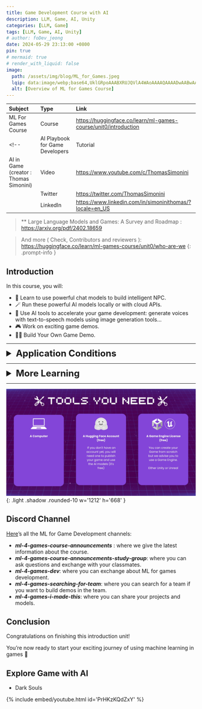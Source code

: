 ```yaml
---
title: Game Development Course with AI
description: LLM, Game, AI, Unity
categories: [LLM, Game]
tags: [LLM, Game, AI, Unity]
# author: foDev_jeong
date: 2024-05-29 23:13:00 +0800
pin: true
# mermaid: true
# render_with_liquid: false
image:
  path: /assets/img/blog/ML_for_Games.jpeg
  lqip: data:image/webp;base64,UklGRpoAAABXRUJQVlA4WAoAAAAQAAAADwAABwAAQUxQSDIAAAARL0AmbZurmr57yyIiqE8oiG0bejIYEQTgqiDA9vqnsUSI6H+oAERp2HZ65qP/VIAWAFZQOCBCAAAA8AEAnQEqEAAIAAVAfCWkAALp8sF8rgRgAP7o9FDvMCkMde9PK7euH5M1m6VWoDXf2FkP3BqV0ZYbO6NA/VFIAAAA
  alt: [Overview of ML for Games Course]
---
```


| Subject | Type | Link|
| :--- | :--- | :--- |
| ML For Games Course | Course | <https://huggingface.co/learn/ml-games-course/unit0/introduction> |
<!-- | AI Playbook for Game Developers  | Tutorial | <https://thomassimonini.substack.com/> | -->
| AI in Game (creator : Thomas Simonini)| Video  | <https://www.youtube.com/c/ThomasSimonini> |
| | Twitter | <https://twitter.com/ThomasSimonini> |
| | LinkedIn | <https://www.linkedin.com/in/simoninithomas/?locale=en_US> |

> ** Large Language Models and Games: A Survey and Roadmap : <https://arxiv.org/pdf/2402.18659> 

> And more ( Check, Contributors and reviewers ): <https://huggingface.co/learn/ml-games-course/unit0/who-are-we>
{: .prompt-info }



## Introduction

In this course, you will:

- 🤖 Learn to use powerful chat models to build intelligent NPC.
- 🪄 Run these powerful AI models locally or with cloud APIs.
- 🎨 Use AI tools to accelerate your game development: generate voices with text-to-speech models using image generation tools…
- 🎮 Work on exciting game demos.
- 👩‍🎨 Build Your Own Game Demo.

* * *

<details markdown="1">
<summary style= "font-size:24px; line-height:24px; font-weight:bold; cursor:pointer;" > Application Conditions </summary>

Here are the criteria for validating the game demo:

- Have a team from 1 to 5 teammates.
- Have a working demo that can run either on **_WEBGL or Windows_**.
- The demo and application must be in **_English_**.
- The game must use at least one **_open-source_** tool as part of the game or workflow.

</details>

* * * 

<!-- {% include embed/youtube.html id='XtQMytORBmM' %} -->

<details markdown="1">
<summary style= "font-size:24px; line-height:24px; font-weight:bold; cursor:pointer;" > More Learning </summary>

- Learning [Natural Language Processing with Transformers](https://huggingface.co/learn/nlp-course/chapter1/1)
- Learning [Audio Processing with Transformers (Speech-To-Text, Text-To-Speech…)](https://huggingface.co/learn/audio-course/chapter0/introduction)
- Learn to [build Generative AI Applications with Gradio](https://www.deeplearning.ai/short-courses/building-generative-ai-applications-with-gradio/)
  
</details>

* * *

![ ML for Games Tools ](/assets/img/blog/ML_for_Games_tools.jpeg){: .light .shadow .rounded-10 w='1212' h='668' }

## Discord Channel

[Here](https://discord.com/invite/hugging-face-879548962464493619)’s all the ML for Game Development channels:

- **_ml-4-games-course-announcements_** : where we give the latest information about the course.
- **_ml-4-games-course-announcements-study-group_**: where you can ask questions and exchange with your classmates.
- **_ml-4-games-dev_**: where you can exchange about ML for games development.
- **_ml-4-games-searching-for-team_**: where you can search for a team if you want to build demos in the team.
- **_ml-4-games-i-made-this_**: where you can share your projects and models.


## Conclusion
Congratulations on finishing this introduction unit!

You’re now ready to start your exciting journey of using machine learning in games 🥳


## Explore Game with AI

- Dark Souls

{% include embed/youtube.html id='PrHKzKQdZxY' %}
<!-- <details markdown="1">
<summary style= "font-size:24px; line-height:24px; font-weight:bold; cursor:pointer;" > Translate to Korean </summary>

* * * 

## 내 가이드를 사용하여 다가오는 모든 트렌드를 따라잡으세요! 


</details> -->